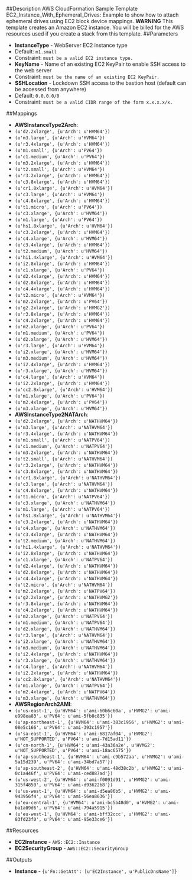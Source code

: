 ##Description
AWS CloudFormation Sample Template EC2_Instance_With_Ephemeral_Drives: Example to show how to attach ephemeral drives using EC2 block device mappings. **WARNING** This template creates an Amazon EC2 instance. You will be billed for the AWS resources used if you create a stack from this template.
##Parameters
 * **InstanceType** - WebServer EC2 instance type
  * Default: `m1.small`
  * Constraint: `must be a valid EC2 instance type.`
 * **KeyName** - Name of an existing EC2 KeyPair to enable SSH access to the web server
  * Constraint: `must be the name of an existing EC2 KeyPair.`
 * **SSHLocation** - Lockdown SSH access to the bastion host (default can be accessed from anywhere)
  * Default: `0.0.0.0/0`
  * Constraint: `must be a valid CIDR range of the form x.x.x.x/x.`


##Mappings
 * **AWSInstanceType2Arch**:
  * `(u'd2.2xlarge', {u'Arch': u'HVM64'})`
  * `(u'm3.large', {u'Arch': u'HVM64'})`
  * `(u'r3.4xlarge', {u'Arch': u'HVM64'})`
  * `(u'm1.small', {u'Arch': u'PV64'})`
  * `(u'c1.medium', {u'Arch': u'PV64'})`
  * `(u'm3.2xlarge', {u'Arch': u'HVM64'})`
  * `(u't2.small', {u'Arch': u'HVM64'})`
  * `(u'r3.2xlarge', {u'Arch': u'HVM64'})`
  * `(u'c3.8xlarge', {u'Arch': u'HVM64'})`
  * `(u'cr1.8xlarge', {u'Arch': u'HVM64'})`
  * `(u'c3.large', {u'Arch': u'HVM64'})`
  * `(u'c4.8xlarge', {u'Arch': u'HVM64'})`
  * `(u't1.micro', {u'Arch': u'PV64'})`
  * `(u'c3.xlarge', {u'Arch': u'HVM64'})`
  * `(u'm1.large', {u'Arch': u'PV64'})`
  * `(u'hs1.8xlarge', {u'Arch': u'HVM64'})`
  * `(u'c3.2xlarge', {u'Arch': u'HVM64'})`
  * `(u'c4.xlarge', {u'Arch': u'HVM64'})`
  * `(u'c3.4xlarge', {u'Arch': u'HVM64'})`
  * `(u't2.medium', {u'Arch': u'HVM64'})`
  * `(u'hi1.4xlarge', {u'Arch': u'HVM64'})`
  * `(u'i2.8xlarge', {u'Arch': u'HVM64'})`
  * `(u'c1.xlarge', {u'Arch': u'PV64'})`
  * `(u'd2.4xlarge', {u'Arch': u'HVM64'})`
  * `(u'd2.8xlarge', {u'Arch': u'HVM64'})`
  * `(u'c4.4xlarge', {u'Arch': u'HVM64'})`
  * `(u't2.micro', {u'Arch': u'HVM64'})`
  * `(u'm2.2xlarge', {u'Arch': u'PV64'})`
  * `(u'g2.2xlarge', {u'Arch': u'HVMG2'})`
  * `(u'r3.8xlarge', {u'Arch': u'HVM64'})`
  * `(u'c4.2xlarge', {u'Arch': u'HVM64'})`
  * `(u'm2.xlarge', {u'Arch': u'PV64'})`
  * `(u'm1.medium', {u'Arch': u'PV64'})`
  * `(u'd2.xlarge', {u'Arch': u'HVM64'})`
  * `(u'r3.large', {u'Arch': u'HVM64'})`
  * `(u'i2.xlarge', {u'Arch': u'HVM64'})`
  * `(u'm3.medium', {u'Arch': u'HVM64'})`
  * `(u'i2.4xlarge', {u'Arch': u'HVM64'})`
  * `(u'r3.xlarge', {u'Arch': u'HVM64'})`
  * `(u'c4.large', {u'Arch': u'HVM64'})`
  * `(u'i2.2xlarge', {u'Arch': u'HVM64'})`
  * `(u'cc2.8xlarge', {u'Arch': u'HVM64'})`
  * `(u'm1.xlarge', {u'Arch': u'PV64'})`
  * `(u'm2.4xlarge', {u'Arch': u'PV64'})`
  * `(u'm3.xlarge', {u'Arch': u'HVM64'})`
 * **AWSInstanceType2NATArch**:
  * `(u'd2.2xlarge', {u'Arch': u'NATHVM64'})`
  * `(u'm3.large', {u'Arch': u'NATHVM64'})`
  * `(u'r3.4xlarge', {u'Arch': u'NATHVM64'})`
  * `(u'm1.small', {u'Arch': u'NATPV64'})`
  * `(u'c1.medium', {u'Arch': u'NATPV64'})`
  * `(u'm3.2xlarge', {u'Arch': u'NATHVM64'})`
  * `(u't2.small', {u'Arch': u'NATHVM64'})`
  * `(u'r3.2xlarge', {u'Arch': u'NATHVM64'})`
  * `(u'c3.8xlarge', {u'Arch': u'NATHVM64'})`
  * `(u'cr1.8xlarge', {u'Arch': u'NATHVM64'})`
  * `(u'c3.large', {u'Arch': u'NATHVM64'})`
  * `(u'c4.8xlarge', {u'Arch': u'NATHVM64'})`
  * `(u't1.micro', {u'Arch': u'NATPV64'})`
  * `(u'c3.xlarge', {u'Arch': u'NATHVM64'})`
  * `(u'm1.large', {u'Arch': u'NATPV64'})`
  * `(u'hs1.8xlarge', {u'Arch': u'NATHVM64'})`
  * `(u'c3.2xlarge', {u'Arch': u'NATHVM64'})`
  * `(u'c4.xlarge', {u'Arch': u'NATHVM64'})`
  * `(u'c3.4xlarge', {u'Arch': u'NATHVM64'})`
  * `(u't2.medium', {u'Arch': u'NATHVM64'})`
  * `(u'hi1.4xlarge', {u'Arch': u'NATHVM64'})`
  * `(u'i2.8xlarge', {u'Arch': u'NATHVM64'})`
  * `(u'c1.xlarge', {u'Arch': u'NATPV64'})`
  * `(u'd2.4xlarge', {u'Arch': u'NATHVM64'})`
  * `(u'd2.8xlarge', {u'Arch': u'NATHVM64'})`
  * `(u'c4.4xlarge', {u'Arch': u'NATHVM64'})`
  * `(u't2.micro', {u'Arch': u'NATHVM64'})`
  * `(u'm2.2xlarge', {u'Arch': u'NATPV64'})`
  * `(u'g2.2xlarge', {u'Arch': u'NATHVMG2'})`
  * `(u'r3.8xlarge', {u'Arch': u'NATHVM64'})`
  * `(u'c4.2xlarge', {u'Arch': u'NATHVM64'})`
  * `(u'm2.xlarge', {u'Arch': u'NATPV64'})`
  * `(u'm1.medium', {u'Arch': u'NATPV64'})`
  * `(u'd2.xlarge', {u'Arch': u'NATHVM64'})`
  * `(u'r3.large', {u'Arch': u'NATHVM64'})`
  * `(u'i2.xlarge', {u'Arch': u'NATHVM64'})`
  * `(u'm3.medium', {u'Arch': u'NATHVM64'})`
  * `(u'i2.4xlarge', {u'Arch': u'NATHVM64'})`
  * `(u'r3.xlarge', {u'Arch': u'NATHVM64'})`
  * `(u'c4.large', {u'Arch': u'NATHVM64'})`
  * `(u'i2.2xlarge', {u'Arch': u'NATHVM64'})`
  * `(u'cc2.8xlarge', {u'Arch': u'NATHVM64'})`
  * `(u'm1.xlarge', {u'Arch': u'NATPV64'})`
  * `(u'm2.4xlarge', {u'Arch': u'NATPV64'})`
  * `(u'm3.xlarge', {u'Arch': u'NATHVM64'})`
 * **AWSRegionArch2AMI**:
  * `(u'us-east-1', {u'HVM64': u'ami-60b6c60a', u'HVMG2': u'ami-e998ea83', u'PV64': u'ami-5fb8c835'})`
  * `(u'ap-northeast-1', {u'HVM64': u'ami-383c1956', u'HVMG2': u'ami-08e5c166', u'PV64': u'ami-393c1957'})`
  * `(u'sa-east-1', {u'HVM64': u'ami-6817af04', u'HVMG2': u'NOT_SUPPORTED', u'PV64': u'ami-7d15ad11'})`
  * `(u'cn-north-1', {u'HVM64': u'ami-43a36a2e', u'HVMG2': u'NOT_SUPPORTED', u'PV64': u'ami-18ac6575'})`
  * `(u'ap-southeast-1', {u'HVM64': u'ami-c9b572aa', u'HVMG2': u'ami-5a15d239', u'PV64': u'ami-34bd7a57'})`
  * `(u'ap-southeast-2', {u'HVM64': u'ami-48d38c2b', u'HVMG2': u'ami-0c1a446f', u'PV64': u'ami-ced887ad'})`
  * `(u'us-west-2', {u'HVM64': u'ami-f0091d91', u'HVMG2': u'ami-315f4850', u'PV64': u'ami-d93622b8'})`
  * `(u'us-west-1', {u'HVM64': u'ami-d5ea86b5', u'HVMG2': u'ami-943956f4', u'PV64': u'ami-56ea8636'})`
  * `(u'eu-central-1', {u'HVM64': u'ami-bc5b48d0', u'HVMG2': u'ami-ba1a09d6', u'PV64': u'ami-794a5915'})`
  * `(u'eu-west-1', {u'HVM64': u'ami-bff32ccc', u'HVMG2': u'ami-83fd23f0', u'PV64': u'ami-95e33ce6'})`


##Resources
 * **EC2Instance** - `AWS::EC2::Instance`
 * **EC2SecurityGroup** - `AWS::EC2::SecurityGroup`


##Outputs
 * **Instance** - `{u'Fn::GetAtt': [u'EC2Instance', u'PublicDnsName']}`


